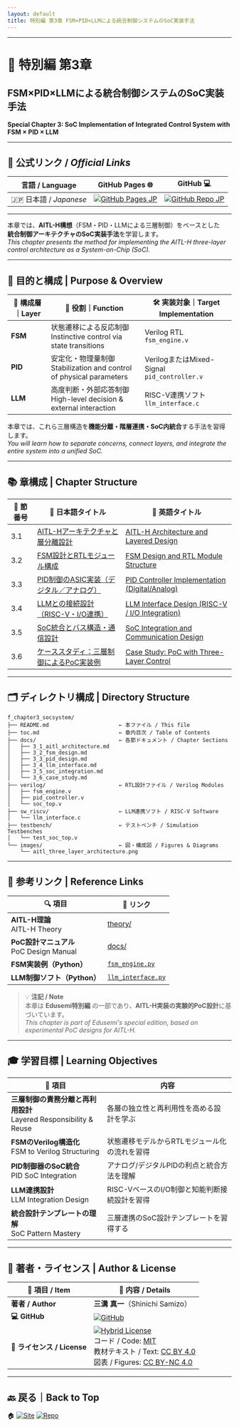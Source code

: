 ```yaml
---
layout: default
title: 特別編 第3章 FSM×PID×LLMによる統合制御システムのSoC実装手法
---
```


---

# 🧠 特別編 第3章  
## FSM×PID×LLMによる統合制御システムのSoC実装手法  
**Special Chapter 3: SoC Implementation of Integrated Control System with FSM × PID × LLM**

---

## 🔗 公式リンク / *Official Links*

| 言語 / Language | GitHub Pages 🌐 | GitHub 💻 |
|-----------------|----------------|-----------|
| 🇯🇵 日本語 / *Japanese* | [![GitHub Pages JP](https://img.shields.io/badge/GitHub%20Pages-日本語版-brightgreen?logo=github)](https://samizo-aitl.github.io/Edusemi-v4x/f_chapter3_socsystem/) | [![GitHub Repo JP](https://img.shields.io/badge/GitHub-日本語版-blue?logo=github)](https://github.com/Samizo-AITL/Edusemi-v4x/tree/main/f_chapter3_socsystem) |

---

本章では、**AITL-H構想**（FSM・PID・LLMによる三層制御）をベースとした  
**統合制御アーキテクチャのSoC実装手法**を学習します。  
*This chapter presents the method for implementing the AITL-H three-layer control architecture as a System-on-Chip (SoC).*

---

## 🎯 目的と構成 | Purpose & Overview

| 🧩 構成層｜Layer | 🔧 役割｜Function | 🛠️ 実装対象｜Target Implementation |
|------------------|----------------------|------------------------------|
| **FSM**          | 状態遷移による反応制御<br>Instinctive control via state transitions | Verilog RTL<br>`fsm_engine.v` |
| **PID**          | 安定化・物理量制御<br>Stabilization and control of physical parameters | VerilogまたはMixed-Signal<br>`pid_controller.v` |
| **LLM**          | 高度判断・外部応答制御<br>High-level decision & external interaction | RISC-V連携ソフト<br>`llm_interface.c` |

本章では、これら三層構造を**機能分離・階層連携・SoC内統合**する手法を習得します。  
*You will learn how to separate concerns, connect layers, and integrate the entire system into a unified SoC.*

---

## 📚 章構成 | Chapter Structure

| 🚩 節番号 | 📖 日本語タイトル | 📘 英語タイトル |
|-----------|------------------|------------------|
| 3.1 | [AITL-Hアーキテクチャと層分離設計](docs/3_1_aitl_architecture.md) | [AITL-H Architecture and Layered Design](docs/3_1_aitl_architecture.md) |
| 3.2 | [FSM設計とRTLモジュール構成](docs/3_2_fsm_design.md) | [FSM Design and RTL Module Structure](docs/3_2_fsm_design.md) |
| 3.3 | [PID制御のASIC実装（デジタル／アナログ）](docs/3_3_pid_design.md) | [PID Controller Implementation (Digital/Analog)](docs/3_3_pid_design.md) |
| 3.4 | [LLMとの接続設計（RISC-V・I/O連携）](docs/3_4_llm_interface.md) | [LLM Interface Design (RISC-V / I/O Integration)](docs/3_4_llm_interface.md) |
| 3.5 | [SoC統合とバス構造・通信設計](docs/3_5_soc_integration.md) | [SoC Integration and Communication Design](docs/3_5_soc_integration.md) |
| 3.6 | [ケーススタディ：三層制御によるPoC実装例](docs/3_6_case_study.md) | [Case Study: PoC with Three-Layer Control](docs/3_6_case_study.md) |

---

## 🗂️ ディレクトリ構成 | Directory Structure

```plaintext
f_chapter3_socsystem/
├── README.md                      ← 本ファイル / This file
├── toc.md                         ← 章内目次 / Table of Contents
├── docs/                          ← 各節ドキュメント / Chapter Sections
│   ├── 3_1_aitl_architecture.md
│   ├── 3_2_fsm_design.md
│   ├── 3_3_pid_design.md
│   ├── 3_4_llm_interface.md
│   ├── 3_5_soc_integration.md
│   └── 3_6_case_study.md
├── verilog/                       ← RTL設計ファイル / Verilog Modules
│   ├── fsm_engine.v
│   ├── pid_controller.v
│   └── soc_top.v
├── sw_riscv/                      ← LLM連携ソフト / RISC-V Software
│   └── llm_interface.c
├── testbench/                     ← テストベンチ / Simulation Testbenches
│   └── test_soc_top.v
└── images/                        ← 図・構成図 / Figures & Diagrams
    └── aitl_three_layer_architecture.png
```

---

## 🔗 参考リンク | Reference Links

| 🔍 項目 | 📎 リンク |
|--------|------------|
| **AITL-H理論**<br>AITL-H Theory | [theory/](https://github.com/Samizo-AITL/AITL-H/tree/main/theory) |
| **PoC設計マニュアル**<br>PoC Design Manual | [docs/](https://github.com/Samizo-AITL/AITL-H/tree/main/docs) |
| **FSM実装例（Python）** | [`fsm_engine.py`](https://github.com/Samizo-AITL/AITL-H/blob/main/implementary/fsm_engine/fsm_engine.py) |
| **LLM制御ソフト（Python）** | [`llm_interface.py`](https://github.com/Samizo-AITL/AITL-H/blob/main/implementary/llm_interface.py) |

> 💡 **注記 / Note**  
> 本章は **Edusemi特別編** の一部であり、**AITL-H実装の実験的PoC設計**に基づいています。  
> *This chapter is part of Edusemi's special edition, based on experimental PoC designs for AITL-H.*

---

## 🎓 学習目標 | Learning Objectives

| 🎯 項目 | 内容 |
|--------|------|
| **三層制御の責務分離と再利用設計**<br>Layered Responsibility & Reuse | 各層の独立性と再利用性を高める設計を学ぶ |
| **FSMのVerilog構造化**<br>FSM to Verilog Structuring | 状態遷移モデルからRTLモジュール化の流れを習得 |
| **PID制御器のSoC統合**<br>PID SoC Integration | アナログ/デジタルPIDの利点と統合方法を理解 |
| **LLM連携設計**<br>LLM Integration Design | RISC-VベースのI/O制御と知能判断接続設計を習得 |
| **統合設計テンプレートの理解**<br>SoC Pattern Mastery | 三層連携のSoC設計テンプレートを習得する |

---

## 👤 **著者・ライセンス | Author & License**

| 📌 項目 / Item | 📄 内容 / Details |
|------|------|
| **著者 / Author** | **三溝 真一**（Shinichi Samizo） |
| **💻 GitHub** | [![GitHub](https://img.shields.io/badge/GitHub-Samizo--AITL-blue?style=for-the-badge&logo=github)](https://github.com/Samizo-AITL) |
| **📜 ライセンス / License** | [![Hybrid License](https://img.shields.io/badge/License-Hybrid-blueviolet?style=for-the-badge)](https://samizo-aitl.github.io/Edusemi-v4x/#-ライセンス--license)<br>コード / Code: [MIT](https://opensource.org/licenses/MIT)<br>教材テキスト / Text: [CC BY 4.0](https://creativecommons.org/licenses/by/4.0/)<br>図表 / Figures: [CC BY-NC 4.0](https://creativecommons.org/licenses/by-nc/4.0/) |

---

## 🔙 戻る｜Back to Top

🏠 [![Site](https://img.shields.io/badge/Site-Edusemi--v4x-lightgrey?style=for-the-badge&logo=githubpages&labelColor=555&color=brightgreen)](../) [![Repo](https://img.shields.io/badge/Repo-Edusemi--v4x-lightgrey?style=for-the-badge&logo=github&labelColor=555&color=blue)](https://github.com/Samizo-AITL/Edusemi-v4x)
